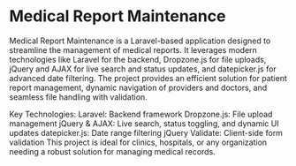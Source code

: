 # Medical Report Maintenance
Medical Report Maintenance is a Laravel-based application designed to streamline the management of medical reports. It leverages modern technologies like Laravel for the backend, Dropzone.js for file uploads, jQuery and AJAX for live search and status updates, and datepicker.js for advanced date filtering. The project provides an efficient solution for patient report management, dynamic navigation of providers and doctors, and seamless file handling with validation.

Key Technologies:
Laravel: Backend framework
Dropzone.js: File upload management
jQuery & AJAX: Live search, status toggling, and dynamic UI updates
datepicker.js: Date range filtering
jQuery Validate: Client-side form validation
This project is ideal for clinics, hospitals, or any organization needing a robust solution for managing medical records.
